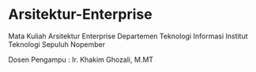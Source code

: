 # Arsitektur-Enterprise

Mata Kuliah Arsitektur Enterprise
Departemen Teknologi Informasi
Institut Teknologi Sepuluh Nopember

Dosen Pengampu : Ir. Khakim Ghozali, M.MT
